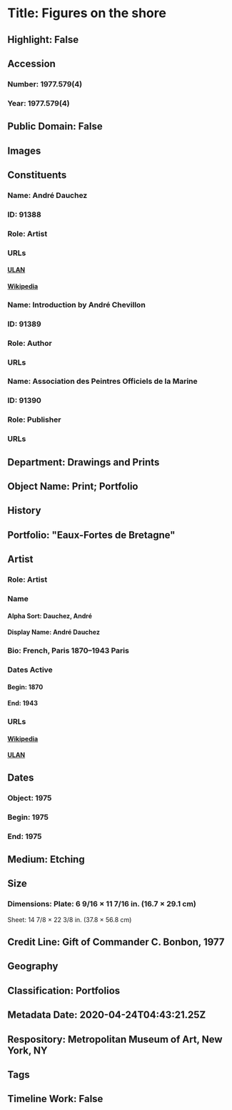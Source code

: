 # Title: Figures on the shore
## Highlight: False
## Accession
### Number: 1977.579(4)
### Year: 1977.579(4)
## Public Domain: False
## Images
## Constituents
### Name: André Dauchez
### ID: 91388
### Role: Artist
### URLs
#### [ULAN](http://vocab.getty.edu/page/ulan/500016706)
#### [Wikipedia](https://www.wikidata.org/wiki/Q2847587)
### Name: Introduction by André Chevillon
### ID: 91389
### Role: Author
### URLs
### Name: Association des Peintres Officiels de la Marine
### ID: 91390
### Role: Publisher
### URLs
## Department: Drawings and Prints
## Object Name: Print; Portfolio
## History
## Portfolio: "Eaux-Fortes de Bretagne"
## Artist
### Role: Artist
### Name
#### Alpha Sort: Dauchez, André
#### Display Name: André Dauchez
### Bio: French, Paris 1870–1943 Paris
### Dates Active
#### Begin: 1870
#### End: 1943
### URLs
#### [Wikipedia](https://www.wikidata.org/wiki/Q2847587)
#### [ULAN](http://vocab.getty.edu/page/ulan/500016706)
## Dates
### Object: 1975
### Begin: 1975
### End: 1975
## Medium: Etching
## Size
### Dimensions: Plate: 6 9/16 × 11 7/16 in. (16.7 × 29.1 cm)
Sheet: 14 7/8 × 22 3/8 in. (37.8 × 56.8 cm)
## Credit Line: Gift of Commander C. Bonbon, 1977
## Geography
## Classification: Portfolios
## Metadata Date: 2020-04-24T04:43:21.25Z
## Respository: Metropolitan Museum of Art, New York, NY
## Tags
## Timeline Work: False